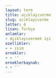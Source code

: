 ```yaml
---
layout: term
title: açıklayıverme
slug: aciklayiverme
letter: A
lisan: Türkçe
anlamlar:
- Açıklayıvermek işi
ozellikler:
- - isim
ornekler:
- - ''
orneklerkaynak:
- - ''
---
```

